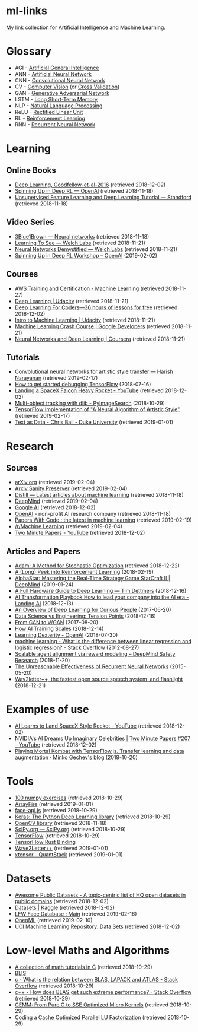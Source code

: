 # ml-links

My link collection for Artificial Intelligence and Machine Learning.

# Glossary

* AGI - [Artificial General Intelligence](https://intelligence.org/2013/08/11/what-is-agi/)
* ANN - [Artificial Neural Network](https://en.wikipedia.org/wiki/Artificial_neural_network)
* CNN - [Convolutional Neural Network](https://lilianweng.github.io/lil-log/2017/06/21/an-overview-of-deep-learning.html)
* CV - [Computer Vision](https://en.wikipedia.org/wiki/Computer_vision) (or [Cross Validation](https://docs.aws.amazon.com/machine-learning/latest/dg/cross-validation.html))
* GAN - [Generative Adversarial Network](https://lilianweng.github.io/lil-log/2017/08/20/from-GAN-to-WGAN.html)
* LSTM - [Long Short-Term Memory](https://en.wikipedia.org/wiki/Long_short-term_memory)
* NLP - [Natural Language Processing](https://en.wikipedia.org/wiki/Natural_language_processing)
* ReLU - [Rectified Linear Unit](https://www.tinymind.com/learn/terms/relu)
* RL - [Reinforcement Learning](https://en.wikipedia.org/wiki/Reinforcement_learning)
* RNN - [Recurrent Neural Network](https://lilianweng.github.io/lil-log/2017/06/21/an-overview-of-deep-learning.html)

# Learning

## Online Books

* [Deep Learning, Goodfellow-et-al-2016](http://www.deeplearningbook.org/) (retrieved 2018-12-02)
* [Spinning Up in Deep RL — OpenAI](https://spinningup.openai.com/en/latest/) (retrieved 2018-11-18)
* [Unsupervised Feature Learning and Deep Learning Tutorial — Standford](http://ufldl.stanford.edu/tutorial/) (retrieved 2018-11-18)

## Video Series

* [3Blue1Brown — Neural networks](https://www.youtube.com/playlist?list=PLZHQObOWTQDNU6R1_67000Dx_ZCJB-3pi) (retrieved 2018-11-18)
* [Learning To See — Welch Labs](https://www.youtube.com/playlist?list=PLiaHhY2iBX9ihLasvE8BKnS2Xg8AhY6iV) (retrieved 2018-11-21)
* [Neural Networks Demystified — Welch Labs](https://www.youtube.com/playlist?list=PLiaHhY2iBX9hdHaRr6b7XevZtgZRa1PoU) (retrieved 2018-11-21)
* [Spinning Up in Deep RL Workshop – OpenAI](https://www.youtube.com/watch?v=fdY7dt3ijgY) (2019-02-02)

## Courses

* [AWS Training and Certification - Machine Learning](https://aws.amazon.com/training/learning-paths/machine-learning/) (retrieved 2018-11-27)
* [Deep Learning | Udacity](https://eu.udacity.com/course/deep-learning--ud730) (retrieved 2018-11-21)
* [Deep Learning For Coders—36 hours of lessons for free](https://course.fast.ai/) (retrieved 2018-12-02)
* [Intro to Machine Learning | Udacity](https://eu.udacity.com/course/intro-to-machine-learning--ud120) (retrieved 2018-11-21)
* [Machine Learning Crash Course | Google Developers](https://developers.google.com/machine-learning/crash-course/) (retrieved 2018-11-21)
* [Neural Networks and Deep Learning | Coursera](https://www.coursera.org/learn/neural-networks-deep-learning/) (retrieved 2018-11-21)

## Tutorials

* [Convolutional neural networks for artistic style transfer — Harish Narayanan](https://harishnarayanan.org/writing/artistic-style-transfer/) (retrieved 2019-02-17)
* [How to get started debugging TensorFlow](https://medium.freecodecamp.org/debugging-tensorflow-a-starter-e6668ce72617) (2018-07-16)
* [Landing a SpaceX Falcon Heavy Rocket - YouTube](https://www.youtube.com/watch?v=09OMoGqHexQ) (retrieved 2018-12-02)
* [Multi-object tracking with dlib - PyImageSearch](https://www.pyimagesearch.com/2018/10/29/multi-object-tracking-with-dlib/) (2018-10-29)
* [TensorFlow Implementation of "A Neural Algorithm of Artistic Style"](http://www.chioka.in/tensorflow-implementation-neural-algorithm-of-artistic-style) (retrieved 2019-02-17)
* [Text as Data - Chris Bail - Duke University](https://cbail.github.io/textasdata/Text_as_Data.html) (retrieved 2019-01-01)

# Research

## Sources

* [arXiv.org](https://arxiv.org/) (retrieved 2019-02-04)
* [Arxiv Sanity Preserver](http://www.arxiv-sanity.com/) (retrieved 2019-02-04)
* [Distill — Latest articles about machine learning](https://distill.pub/) (retrieved 2018-11-18)
* [DeepMind](https://deepmind.com/) (retrieved 2019-02-04)
* [Google AI](https://ai.google/) (retrieved 2018-12-02)
* [OpenAI](https://openai.com/) - non-profit AI research company (retrieved 2018-11-18)
* [Papers With Code : the latest in machine learning](https://paperswithcode.com/) (retrieved 2019-02-19)
* [/r/Machine Learning](https://www.reddit.com/r/MachineLearning/) (retrieved 2019-02-04)
* [Two Minute Papers - YouTube](https://www.youtube.com/user/keeroyz) (retrieved 2018-12-02)

## Articles and Papers

* [Adam: A Method for Stochastic Optimization](https://arxiv.org/abs/1412.6980) (retrieved 2018-12-22)
* [A (Long) Peek into Reinforcement Learning](https://lilianweng.github.io/lil-log/2018/02/19/a-long-peek-into-reinforcement-learning.html) (2018-02-19)
* [AlphaStar: Mastering the Real-Time Strategy Game StarCraft II | DeepMind](https://deepmind.com/blog/alphastar-mastering-real-time-strategy-game-starcraft-ii/) (2019-01-24)
* [A Full Hardware Guide to Deep Learning — Tim Dettmers](http://timdettmers.com/2018/12/16/deep-learning-hardware-guide/) (2018-12-16)
* [AI Transformation Playbook How to lead your company into the AI era - Landing AI](https://landing.ai/ai-transformation-playbook/) (2018-12-13)
* [An Overview of Deep Learning for Curious People](https://lilianweng.github.io/lil-log/2017/06/21/an-overview-of-deep-learning.html) (2017-06-20)
* [Data Science vs Engineering: Tension Points](https://blog.dominodatalab.com/data-science-vs-engineering-tension-points/) (2018-12-16)
* [From GAN to WGAN](https://lilianweng.github.io/lil-log/2017/08/20/from-GAN-to-WGAN.html) (2017-08-20)
* [How AI Training Scales](https://blog.openai.com/science-of-ai/) (2018-12-14)
* [Learning Dexterity - OpenAI](https://blog.openai.com/learning-dexterity/) (2018-07-30)
* [machine learning - What is the difference between linear regression and logistic regression? - Stack Overflow](https://stackoverflow.com/questions/12146914/what-is-the-difference-between-linear-regression-and-logistic-regression) (2012-08-27)
* [Scalable agent alignment via reward modeling – DeepMind Safety Research](https://medium.com/@deepmindsafetyresearch/scalable-agent-alignment-via-reward-modeling-bf4ab06dfd84) (2018-11-20)
* [The Unreasonable Effectiveness of Recurrent Neural Networks](http://karpathy.github.io/2015/05/21/rnn-effectiveness/) (2015-05-20)
* [Wav2letter++, the fastest open source speech system, and flashlight](https://code.fb.com/ai-research/wav2letter/) (2018-12-21)

# Examples of use

* [AI Learns to Land SpaceX Style Rocket - YouTube](https://www.youtube.com/watch?v=NX_o9jB9bZ4) (retrieved 2018-12-02)
* [NVIDIA's AI Dreams Up Imaginary Celebrities | Two Minute Papers #207 - YouTube](https://www.youtube.com/watch?v=VrgYtFhVGmg) (retrieved 2018-12-02)
* [Playing Mortal Kombat with TensorFlow.js. Transfer learning and data augmentation · Minko Gechev's blog](https://blog.mgechev.com/2018/10/20/transfer-learning-tensorflow-js-data-augmentation-mobile-net/) (2018-10-20)

# Tools

* [100 numpy exercises](http://www.labri.fr/perso/nrougier/teaching/numpy.100/) (retrieved 2018-10-29)
* [ArrayFire](https://github.com/arrayfire/arrayfire) (retrieved 2019-01-01)
* [face-api.js](https://github.com/justadudewhohacks/face-api.js) (retrieved 2018-10-29)
* [Keras: The Python Deep Learning library](https://keras.io/) (retrieved 2018-10-29)
* [OpenCV library](https://opencv.org/) (retrieved 2018-11-18)
* [SciPy.org — SciPy.org](https://www.scipy.org/) (retrieved 2018-10-29)
* [TensorFlow](https://www.tensorflow.org/) (retrieved 2018-10-29)
* [TensorFlow Rust Binding](https://github.com/tensorflow/rust)
* [Wave2Letter++](https://github.com/facebookresearch/wav2letter) (retrieved 2019-01-01)
* [xtensor - QuantStack](http://quantstack.net/xtensor) (retrieved 2019-01-01)

# Datasets

* [Awesome Public Datasets - A topic-centric list of HQ open datasets in public domains](https://github.com/awesomedata/awesome-public-datasets) (retrieved 2018-12-02)
* [Datasets | Kaggle](https://www.kaggle.com/datasets) (retrieved 2018-12-02)
* [LFW Face Database : Main](http://vis-www.cs.umass.edu/lfw/) (retrieved 2019-02-16)
* [OpenML](https://www.openml.org/) (retrieved 2019-02-10)
* [UCI Machine Learning Repository: Data Sets](https://archive.ics.uci.edu/ml/datasets.html) (retrieved 2018-12-02)

# Low-level Maths and Algorithms

* [A collection of math tutorials in C](https://github.com/Foadsf/Cmathtuts) (retrieved 2018-10-29)
* [BLIS](https://github.com/flame/blis)
* [c - What is the relation between BLAS, LAPACK and ATLAS - Stack Overflow](https://stackoverflow.com/questions/17858104/what-is-the-relation-between-blas-lapack-and-atlas) (retrieved 2018-10-29)
* [c++ - How does BLAS get such extreme performance? - Stack Overflow](https://stackoverflow.com/questions/1303182/how-does-blas-get-such-extreme-performance/11421344#11421344) (retrieved 2018-10-29)
* [GEMM: From Pure C to SSE Optimized Micro Kernels](http://apfel.mathematik.uni-ulm.de/~lehn/sghpc/gemm/index.html) (retrieved 2018-10-29)
* [Coding a Cache Optimized Parallel LU Factorization](http://apfel.mathematik.uni-ulm.de/~lehn/FLENS-Trinity/flens/examples/tut01-page08.html) (retrieved 2018-10-29)

